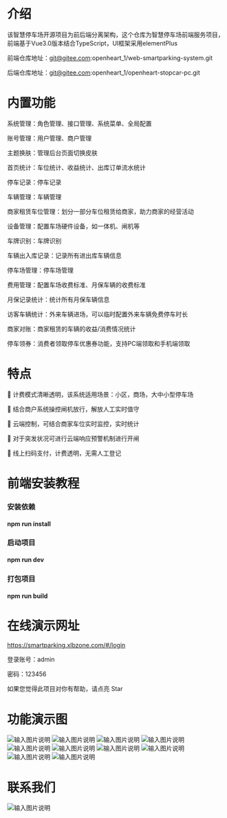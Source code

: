 

# 介绍

该智慧停车场开源项目为前后端分离架构，这个仓库为智慧停车场前端服务项目，前端基于Vue3.0版本结合TypeScript，UI框架采用elementPlus

前端仓库地址：git@gitee.com:openheart_1/web-smartparking-system.git

后端仓库地址：git@gitee.com:openheart_1/openheart-stopcar-pc.git

# 内置功能

系统管理：角色管理、接口管理、系统菜单、全局配置

账号管理：用户管理、商户管理

主题换肤：管理后台页面切换皮肤

首页统计：车位统计、收益统计、出库订单流水统计

停车记录：停车记录

车辆管理：车辆管理

商家租赁车位管理：划分一部分车位租赁给商家，助力商家的经营活动

设备管理：配置车场硬件设备，如一体机、闸机等

车牌识别：车牌识别

车辆出入库记录：记录所有进出库车辆信息

停车场管理：停车场管理

费用管理：配置车场收费标准、月保车辆的收费标准

月保记录统计：统计所有月保车辆信息

访客车辆统计：外来车辆进场，可以临时配置外来车辆免费停车时长

商家对账：商家租赁的车辆的收益/消费情况统计

停车领券：消费者领取停车优惠券功能，支持PC端领取和手机端领取

# 特点

 :car:  计费模式清晰透明，该系统适用场景：小区，商场，大中小型停车场

 :red_car:  结合商户系统操控闸机放行，解放人工实时值守

 :taxi:  云端控制，可结合商家车位实时监控，实时统计

 :blue_car:  对于突发状况可进行云端响应预警机制进行开闸

 :tractor:  线上扫码支付，计费透明，无需人工登记


# 前端安装教程

### 安装依赖

#### npm run install

### 启动项目

#### npm run dev

### 打包项目

#### npm run build

# 在线演示网址

https://smartparking.xlbzone.com/#/login

登录账号：admin

密码：123456

如果您觉得此项目对你有帮助，请点亮 Star


# 功能演示图

![输入图片说明](functionimg/%E5%9B%BE%E7%89%871.png)
![输入图片说明](functionimg/%E5%9B%BE%E7%89%872.png)
![输入图片说明](functionimg/%E5%9B%BE%E7%89%873.png)
![输入图片说明](functionimg/%E5%9B%BE%E7%89%874.png)
![输入图片说明](functionimg/%E5%9B%BE%E7%89%875.png)
![输入图片说明](functionimg/%E5%9B%BE%E7%89%876.png)
![输入图片说明](functionimg/%E5%9B%BE%E7%89%877.png)
![输入图片说明](functionimg/%E5%9B%BE%E7%89%878.png)
![输入图片说明](functionimg/%E5%9B%BE%E7%89%879.png)
![输入图片说明](functionimg/%E5%9B%BE%E7%89%8710.png)

# 联系我们
![输入图片说明](functionimg/%E4%BC%81%E5%BE%AE%E5%9B%BE%E7%89%87.jpg)
